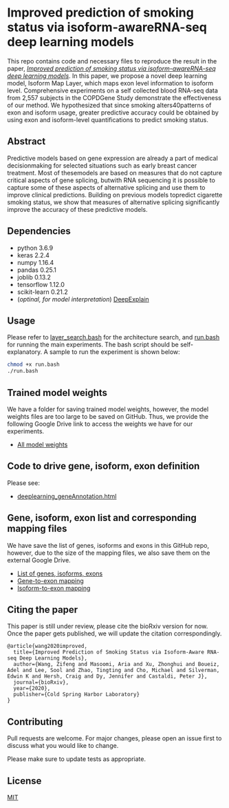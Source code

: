 # Improved prediction of smoking status via isoform-awareRNA-seq deep learning models

This repo contains code and necessary files to reproduce the result in the paper, [*Improved prediction of smoking status via isoform-awareRNA-seq deep learning models*](https://www.biorxiv.org/content/10.1101/2020.09.09.290395v1). In this paper, we propose a novel deep learning model, Isoform Map Layer, which maps exon level information to isoform level. Comprehensive experiments on a self collected blood RNA-seq data from 2,557 subjects in the COPDGene Study demonstrate the effectiveness of our method. We hypothesized that since smoking alters40patterns of exon and isoform usage, greater predictive accuracy could be obtained by using exon and isoform-level quantifications to predict smoking status.


## Abstract
Predictive models based on gene expression are already a part of medical decisionmaking for selected situations such as early breast cancer treatment. Most of thesemodels are based on measures that do not capture critical aspects of gene splicing, butwith RNA sequencing it is possible to capture some of these aspects of alternative splicing and use them to improve clinical predictions. Building on previous models topredict cigarette smoking status, we show that measures of alternative splicing significantly improve the accuracy of these predictive models.

## Dependencies
- python 3.6.9
- keras 2.2.4
- numpy 1.16.4
- pandas 0.25.1
- joblib 0.13.2
- tensorflow 1.12.0
- scikit-learn 0.21.2
- (*optinal, for model interpretation*) [DeepExplain](https://github.com/marcoancona/DeepExplain)


## Usage

Please refer to [layer_search.bash](https://github.com/KingSpencer/COPD-IsoMap/blob/main/layer_search.bash) for the architecture search, and [run.bash](https://github.com/KingSpencer/COPD-IsoMap/blob/main/run.bash) for running the main experiments. The bash script should be self-explanatory. A sample to run the experiment is shown below: 
```bash
chmod +x run.bash
./run.bash
```

## Trained model weights
We have a folder for saving trained model weights, however, the model weights files are too large to be saved on GitHub. Thus, we provide the following Google Drive link to access the weights we have for our experiments.
- [All model weights](https://drive.google.com/file/d/1XHQXM9cA1IX2jZVp5Hp6LzOCZEihqi9y/view?usp=sharing)

## Code to drive gene, isoform, exon definition
Please see:
- [deeplearning_geneAnnotation.html](https://github.com/KingSpencer/COPD-IsoMap/blob/main/deeplearning_geneAnnotation.html)

## Gene, isoform, exon list and corresponding mapping files
We have save the list of genes, isoforms and exons in this GitHub repo, however, due to the size of the mapping files, we also save them on the external Google Drive.
- [List of genes, isoforms, exons](https://github.com/KingSpencer/COPD-IsoMap/tree/main/mapping_data)
- [Gene-to-exon mapping](https://drive.google.com/file/d/11qG9uAmLuXgL-x3HKR8jRXfUoPXLISkF/view?usp=sharing)
- [Isoform-to-exon mapping](https://drive.google.com/file/d/1jzu9uXVIheKc69kqCp08Kx3AEXdOAWDd/view?usp=sharing)

## Citing the paper
This paper is still under review, please cite the bioRxiv version for now. Once the paper gets published, we will update the citation correspondingly.
```
@article{wang2020improved,
  title={Improved Prediction of Smoking Status via Isoform-Aware RNA-seq Deep Learning Models},
  author={Wang, Zifeng and Masoomi, Aria and Xu, Zhonghui and Boueiz, Adel and Lee, Sool and Zhao, Tingting and Cho, Michael and Silverman, Edwin K and Hersh, Craig and Dy, Jennifer and Castaldi, Peter J},
  journal={bioRxiv},
  year={2020},
  publisher={Cold Spring Harbor Laboratory}
}
```

## Contributing
Pull requests are welcome. For major changes, please open an issue first to discuss what you would like to change.

Please make sure to update tests as appropriate.

## License
[MIT](https://choosealicense.com/licenses/mit/)